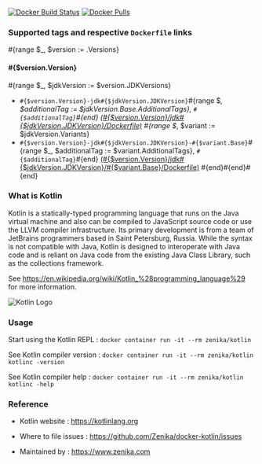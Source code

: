 [![Docker Build Status](https://img.shields.io/docker/build/zenika/kotlin.svg)](https://hub.docker.com/r/zenika/kotlin/) [![Docker Pulls](https://img.shields.io/docker/pulls/zenika/kotlin.svg)](https://hub.docker.com/r/zenika/kotlin/)

### Supported tags and respective `Dockerfile` links
#{range $_, $version := .Versions}
#### #{$version.Version}
#{range $_, $jdkVersion := $version.JDKVersions}
 * `#{$version.Version}-jdk#{$jdkVersion.JDKVersion}`#{range $_, $additionalTag := $jdkVersion.Base.AdditionalTags}, `#{$additionalTag}`#{end} [(#{$version.Version}/jdk#{$jdkVersion.JDKVersion}/Dockerfile)](https://github.com/Zenika/docker-kotlin/blob/master/#{$version.Version}/jdk#{$jdkVersion.JDKVersion}/Dockerfile)
#{range $_, $variant := $jdkVersion.Variants}
 * `#{$version.Version}-jdk#{$jdkVersion.JDKVersion}-#{$variant.Base}`#{range $_, $additionalTag := $variant.AdditionalTags}, `#{$additionalTag}`#{end} [(#{$version.Version}/jdk#{$jdkVersion.JDKVersion}/#{$variant.Base}/Dockerfile)](https://github.com/Zenika/docker-kotlin/blob/master/#{$version.Version}/jdk#{$jdkVersion.JDKVersion}/#{$variant.Base}/Dockerfile)
#{end}#{end}#{end}
### What is Kotlin

Kotlin is a statically-typed programming language that runs on the Java virtual machine and also can be compiled to JavaScript source code or use the LLVM compiler infrastructure. Its primary development is from a team of JetBrains programmers based in Saint Petersburg, Russia. While the syntax is not compatible with Java, Kotlin is designed to interoperate with Java code and is reliant on Java code from the existing Java Class Library, such as the collections framework.

See https://en.wikipedia.org/wiki/Kotlin_%28programming_language%29 for more information.

![Kotlin Logo](https://github.com/Zenika/docker-kotlin/raw/master/Kotlin-logo.png)

### Usage

Start using the Kotlin REPL : `docker container run -it --rm zenika/kotlin`

See Kotlin compiler version : `docker container run -it --rm zenika/kotlin kotlinc -version`

See Kotlin compiler help : `docker container run -it --rm zenika/kotlin kotlinc -help`

### Reference

 * Kotlin website : https://kotlinlang.org

 * Where to file issues : https://github.com/Zenika/docker-kotlin/issues

 * Maintained by : https://www.zenika.com
